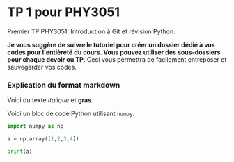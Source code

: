 <!-- Ceci est un commentaire markdown et ne sera pas visible sur GitHub -->
<!-- "#" Indique qu'il s'agit d'un titre. -->
# TP 1 pour PHY3051
Premier TP PHY3051: Introduction à Git et révision Python.

**Je vous suggère de suivre le tutoriel pour créer un dossier dédié à vos codes pour l'entièreté du cours. Vous pouvez utiliser des sous-dossiers pour chaque devoir ou TP.** Ceci vous permettra de facilement entreposer et sauvegarder vos codes.

### Explication du format markdown

Voici du texte _italique_ et **gras**.

Voici un bloc de code Python utilisant `numpy`:

<!-- Enlever les barres obliques -->
```python
import numpy as np

a = np.array([1,2,3,4])

print(a)
```
